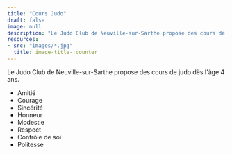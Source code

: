```yaml
---
title: "Cours Judo"
draft: false
image: null
description: "Le Judo Club de Neuville-sur-Sarthe propose des cours de judo dès l'âge 4 ans."
resources: 
- src: "images/*.jpg"
  title: image-title-:counter
---
```


Le Judo Club de Neuville-sur-Sarthe propose des cours de judo dès l'âge 4 ans.

- Amitié
- Courage
- Sincérité
- Honneur
- Modestie
- Respect
- Contrôle de soi
- Politesse

